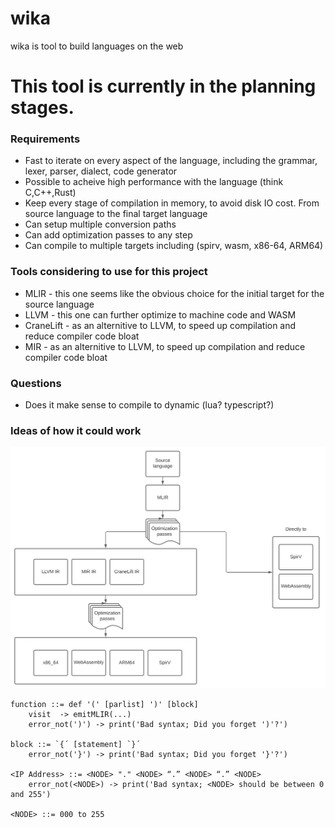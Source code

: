 # wika
wika is tool to build languages on the web

# This tool is currently in the planning stages.

### Requirements
* Fast to iterate on every aspect of the language, including the grammar, lexer, parser, dialect, code generator
* Possible to acheive high performance with the language (think C,C++,Rust)
* Keep every stage of compilation in memory, to avoid disk IO cost. From source language to the final target language
* Can setup multiple conversion paths
* Can add optimization passes to any step
* Can compile to multiple targets including (spirv, wasm, x86-64, ARM64)

### Tools considering to use for this project
* MLIR - this one seems like the obvious choice for the initial target for the source language
* LLVM - this one can further optimize to machine code and WASM
* CraneLift - as an alternitive to LLVM, to speed up compilation and reduce compiler code bloat
* MIR - as an alternitive to LLVM, to speed up compilation and reduce compiler code bloat

### Questions
* Does it make sense to compile to dynamic (lua? typescript?)

### Ideas of how it could work
<img src="./wika.svg">

```
function ::= def '(' [parlist] ')' [block]
    visit  -> emitMLIR(...)
    error_not(')') -> print('Bad syntax; Did you forget ')'?')

block ::= `{´ [statement] `}´
    error_not('}') -> print('Bad syntax; Did you forget '}'?')

<IP Address> ::= <NODE> "." <NODE> “.” <NODE> “.” <NODE>
    error_not(<NODE>) -> print('Bad syntax; <NODE> should be between 0 and 255')

<NODE> ::= 000 to 255
```
